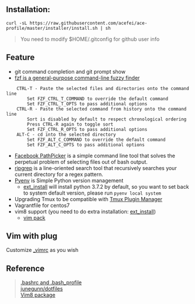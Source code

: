 ## Installation:
```
curl -sL https://raw.githubusercontent.com/acefei/ace-profile/master/installer/install.sh | sh
```
> You need to modify $HOME/.gitconfig for github user info 


## Feature
- git command completion and git prompt show
- [fzf is a general-purpose command-line fuzzy finder](https://github.com/junegunn/fzf)      
```
    CTRL-T - Paste the selected files and directories onto the command line
        Set FZF_CTRL_T_COMMAND to override the default command
        Set FZF_CTRL_T_OPTS to pass additional options
    CTRL-R - Paste the selected command from history onto the command line
        Sort is disabled by default to respect chronological ordering
        Press CTRL-R again to toggle sort
        Set FZF_CTRL_R_OPTS to pass additional options
    ALT-C - cd into the selected directory
        Set FZF_ALT_C_COMMAND to override the default command
        Set FZF_ALT_C_OPTS to pass additional options
```
- [Facebook PathPicker](https://github.com/facebook/PathPicker) is a simple command line tool that solves the perpetual problem of selecting files out of bash output.
- [ripgrep](https://github.com/BurntSushi/ripgrep) is a line-oriented search tool that recursively searches your current directory for a regex pattern.
- [Pyenv](https://github.com/pyenv/pyenv) is Simple Python version management
  - [ext_install](https://github.com/acefei/ace-profile/blob/master/installer/ext_install) will install python 3.7.2 by default, so you want to set back to system default version, please run `pyenv local system`
- Upgrading Tmux to be compatible with [Tmux Plugin Manager](https://github.com/tmux-plugins/tpm)
- Vagrantfile for centos7      
- vim8 support (you need to do extra installation: [ext_install](https://github.com/acefei/ace-profile/blob/master/installer/ext_install))
   - [vim pack](https://github.com/acefei/ace-profile/blob/master/installer/vim_pack)

## Vim with plug
Customize [_vimrc](https://github.com/acefei/ace-profile/blob/master/vimrcs/_vimrc) as you wish
    
## Reference
> [.bashrc and .bash_profile](http://tldp.org/LDP/abs/html/sample-bashrc.html)<br>
> [junegunn/dotfiles](https://github.com/junegunn/dotfiles)<br>
> [Vim8 package](https://vi.stackexchange.com/a/11733)<br>
